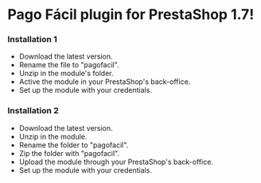 
# Pago Fácil plugin for PrestaShop 1.7!
### Installation 1

* Download the latest version.
* Rename the file to "pagofacil".
* Unzip in the module's folder.
* Active the module in your PrestaShop's back-office.
* Set up the module with your credentials.

### Installation 2
* Download the latest version.
* Unzip in the module.
* Rename the folder to "pagofacil".
* Zip the folder with "pagofacil".
* Upload the module through your PrestaShop's back-office.
* Set up the module with your credentials.

